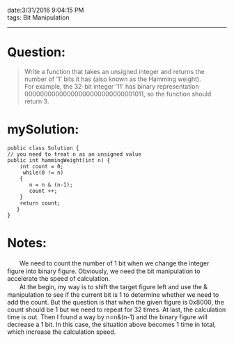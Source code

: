 date:3/31/2016 9:04:15 PM   
tags: Bit Manipulation  

---
# Question: #
> Write a function that takes an unsigned integer and returns the number of ’1' bits it has (also known as the Hamming weight).  
> For example, the 32-bit integer ’11' has binary representation 00000000000000000000000000001011, so the function should return 3.  
# mySolution: #
    public class Solution {
    // you need to treat n as an unsigned value
    public int hammingWeight(int n) {
        int count = 0;
         while(0 != n)
        {
           n = n & (n-1);
           count ++;
        }
        return count;
       }
    }

# Notes: #
　　We need to count the number of 1 bit when we change the integer figure into binary figure. Obviously, we need the bit manipulation to accelerate the speed of calculation.  
　　At the begin, my way is to shift the target figure left and use the & manipulation to see if the current bit is 1 to determine whether we need to add the count. But the question is that when the given figure is 0x8000, the count should be 1 but we need to repeat for 32 times. At last, the calculation time is out. Then I found a way by n=n&(n-1) and the binary figure will decrease a 1 bit. In this case, the situation above becomes 1 time in total, which increase the calculation speed.